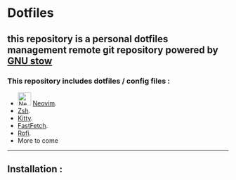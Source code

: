 # Dotfiles
this repository is a personal dotfiles management remote git repository powered by [GNU stow](https://github.com/aspiers/stow)
---
### This repository includes dotfiles / config files :
- <img src="https://encrypted-tbn0.gstatic.com/images?q=tbn:ANd9GcQet5FnsVcvS7bWzWiG5whXTWA_pGe2yPrtrA&s" alt="Neovim" height="30" > [Neovim](https://github.com/neovim/neovim).
- [Zsh](https://www.zsh.org/).
- [Kitty](https://github.com/kovidgoyal/kitty).
- [FastFetch](https://github.com/fastfetch-cli/fastfetch).
- [Rofi](https://github.com/davatorium/rofi).
- More to come

---
## Installation :
